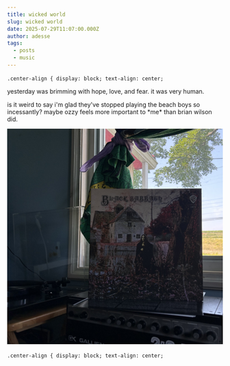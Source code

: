 ```yaml
---
title: wicked world
slug: wicked world
date: 2025-07-29T11:07:00.000Z
author: adesse
tags:
  - posts
  - music
---
```

`.center-align {
display: block;
text-align: center;`

yesterday was brimming with hope, love, and fear. it was very human.

is it weird to say i'm glad they've stopped playing the beach boys so incessantly? maybe ozzy feels more important to \*me\* than brian wilson did.

![](img_3676.jpg)

`.center-align {
display: block;
text-align: center;`
